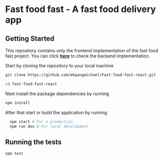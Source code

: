 # Fast food fast - A fast food delivery app

## Getting Started

This repository contains only the frontend implementation of the fast food fast project. You can click **[here](https://github.com/ekpangmichael/Fast-Food-Delivery-App.git)** to check the backend implementation.

Start by cloning the repository to your local machine

```bash
git clone https://github.com/ekpangmichael/Fast-food-fast-react.git

cd fast-food-fast-react
```

Next install the package dependencies by running

```bash
npm install
```

After that start or build the application by running

```bash
  npm start # For a production
  npm run dev # For local development
```

## Running the tests

```bash
npm test

```
